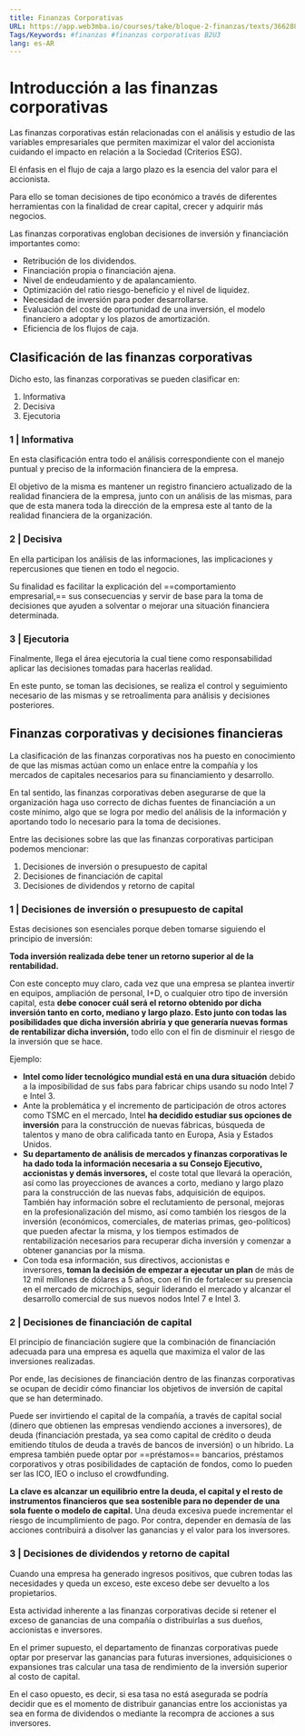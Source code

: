 ```yaml
---
title: Finanzas Corporativas
URL: https://app.web3mba.io/courses/take/bloque-2-finanzas/texts/36628819-u3-01-finanzas-corporativas
Tags/Keywords: #finanzas #finanzas corporativas B2U3
lang: es-AR
---
```

# Introducción a las finanzas corporativas
Las finanzas corporativas están relacionadas con el análisis y estudio de las variables empresariales que permiten maximizar el valor del accionista cuidando el impacto en relación a la Sociedad (Criterios ESG). 

El énfasis en el flujo de caja a largo plazo es la esencia del valor para el accionista.

Para ello se toman decisiones de tipo económico a través de diferentes herramientas con la finalidad de crear capital, crecer y adquirir más negocios.

Las finanzas corporativas engloban decisiones de inversión y financiación importantes como:
- Retribución de los dividendos.
- Financiación propia o financiación ajena.
- Nivel de endeudamiento y de apalancamiento.
- Optimización del ratio riesgo-beneficio y el nivel de liquidez.
- Necesidad de inversión para poder desarrollarse.
- Evaluación del coste de oportunidad de una inversión, el modelo financiero a adoptar y los plazos de amortización.
- Eficiencia de los flujos de caja.

## Clasificación de las finanzas corporativas
Dicho esto, las finanzas corporativas se pueden clasificar en:
1. Informativa
2. Decisiva
3. Ejecutoria

### 1 | Informativa
En esta clasificación entra todo el análisis correspondiente con el manejo puntual y preciso de la información financiera de la empresa. 

El objetivo de la misma es mantener un registro financiero actualizado de la realidad financiera de la empresa, junto con un análisis de las mismas, para que de esta manera toda la dirección de la empresa este al tanto de la realidad financiera de la organización. 

### 2 | Decisiva
En ella participan los análisis de las informaciones, las implicaciones y repercusiones que tienen en todo el negocio. 

Su finalidad es facilitar la explicación del ==comportamiento empresarial,== sus consecuencias y servir de base para la toma de decisiones que ayuden a solventar o mejorar una situación financiera determinada.

### 3 | Ejecutoria
Finalmente, llega el área ejecutoria la cual tiene como responsabilidad aplicar las decisiones tomadas para hacerlas realidad. 

En este punto, se toman las decisiones, se realiza el control y seguimiento necesario de las mismas y se retroalimenta para análisis y decisiones posteriores. 

## Finanzas corporativas y decisiones financieras
La clasificación de las finanzas corporativas nos ha puesto en conocimiento de que las mismas actúan como un enlace entre la compañía y los mercados de capitales necesarios para su financiamiento y desarrollo.

En tal sentido, las finanzas corporativas deben asegurarse de que la organización haga uso correcto de dichas fuentes de financiación a un coste mínimo, algo que se logra por medio del análisis de la información y aportando todo lo necesario para la toma de decisiones. 

Entre las decisiones sobre las que las finanzas corporativas participan podemos mencionar: 
1. Decisiones de inversión o presupuesto de capital
2. Decisiones de financiación de capital
3. Decisiones de dividendos y retorno de capital

### 1 | Decisiones de inversión o presupuesto de capital
Estas decisiones son esenciales porque deben tomarse siguiendo el principio de inversión:

**Toda inversión realizada debe tener un retorno superior al de la rentabilidad.**

Con este concepto muy claro, cada vez que una empresa se plantea invertir en equipos, ampliación de personal, I+D, o cualquier otro tipo de inversión capital, esta **debe conocer cuál será el retorno obtenido por dicha inversión tanto en corto, mediano y largo plazo. Esto junto con todas las posibilidades que dicha inversión abriría y que generaría nuevas formas de rentabilizar dicha inversión,** todo ello con el fin de disminuir el riesgo de la inversión que se hace.

Ejemplo:
- **Intel como líder tecnológico mundial está en una dura situación** debido a la imposibilidad de sus fabs para fabricar chips usando su nodo Intel 7 e Intel 3. 
- Ante la problemática y el incremento de participación de otros actores como TSMC en el mercado, Intel **ha decidido estudiar sus opciones de inversión** para la construcción de nuevas fábricas, búsqueda de talentos y mano de obra calificada tanto en Europa, Asia y Estados Unidos. 
- **Su departamento de análisis de mercados y finanzas corporativas le ha dado toda la información necesaria a su Consejo Ejecutivo, accionistas y demás inversores,** el coste total que llevará la operación, así como las proyecciones de avances a corto, mediano y largo plazo para la construcción de las nuevas fabs, adquisición de equipos. También hay información sobre el reclutamiento de personal, mejoras en la profesionalización del mismo, así como también los riesgos de la inversión (económicos, comerciales, de materias primas, geo-políticos) que pueden afectar la misma, y los tiempos estimados de rentabilización necesarios para recuperar dicha inversión y comenzar a obtener ganancias por la misma. 
- Con toda esa información, sus directivos, accionistas e inversores, **toman la decisión de empezar a ejecutar un plan** de más de 12 mil millones de dólares a 5 años, con el fin de fortalecer su presencia en el mercado de microchips, seguir liderando el mercado y alcanzar el desarrollo comercial de sus nuevos nodos Intel 7 e Intel 3.

### 2 | Decisiones de financiación de capital
El principio de financiación sugiere que la combinación de financiación adecuada para una empresa es aquella que maximiza el valor de las inversiones realizadas. 

Por ende, las decisiones de financiación dentro de las finanzas corporativas se ocupan de decidir cómo financiar los objetivos de inversión de capital que se han determinado.

Puede ser invirtiendo el capital de la compañía, a través de capital social (dinero que obtienen las empresas vendiendo acciones a inversores), de deuda (financiación prestada, ya sea como capital de crédito o deuda emitiendo títulos de deuda a través de bancos de inversión) o un híbrido. La empresa también puede optar por ==préstamos== bancarios, préstamos corporativos y otras posibilidades de captación de fondos, como lo pueden ser las ICO, IEO o incluso el crowdfunding.

**La clave es alcanzar un equilibrio entre la deuda, el capital y el resto de instrumentos financieros que sea sostenible para no depender de una sola fuente o modelo de capital.** Una deuda excesiva puede incrementar el riesgo de incumplimiento de pago. Por contra, depender en demasía de las acciones contribuirá a disolver las ganancias y el valor para los inversores.

### 3 | Decisiones de dividendos y retorno de capital
Cuando una empresa ha generado ingresos positivos, que cubren todas las necesidades y queda un exceso, este exceso debe ser devuelto a los propietarios. 

Esta actividad inherente a las finanzas corporativas decide si retener el exceso de ganancias de una compañía o distribuirlas a sus dueños, accionistas e inversores.

En el primer supuesto, el departamento de finanzas corporativas puede optar por preservar las ganancias para futuras inversiones, adquisiciones o expansiones tras calcular una tasa de rendimiento de la inversión superior al costo de capital.

En el caso opuesto, es decir, si esa tasa no está asegurada se podría decidir que es el momento de distribuir ganancias entre los accionistas ya sea en forma de dividendos o mediante la recompra de acciones a sus inversores.